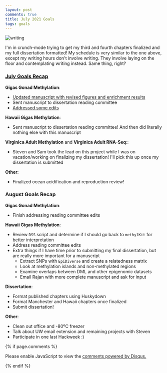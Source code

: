```yaml
---
layout: post
comments: true
title: July 2021 Goals
tags: goals
---
```


![writing](https://user-images.githubusercontent.com/22335838/128931892-b87f7392-0712-4723-ba9c-be51d802c9ec.jpg)

I'm in crunch-mode trying to get my third and fourth chapters finalized and my full dissertation formatted! My schedule is very similar to the one above, except my writing hours don't involve writing. They involve laying on the floor and contemplating writing instead. Same thing, right?

### [July Goals Recap](https://yaaminiv.github.io/July-2021-Goals/)

**Gigas Gonad Methylation**:

- [Updated manuscript with revised figures and enrichment results](https://yaaminiv.github.io/WGBS-Analysis-Part32/)
- Sent manuscript to dissertation reading committee
- [Addressed some edits](https://yaaminiv.github.io/WGBS-Analysis-Part33/)

**Hawaii Gigas Methylation**:

- Sent manuscript to dissertation reading committee! And then did literally nothing else with this manuscript

**Virginica Adult Methylation** and **Virginica Adult RNA-Seq**::

- Steven and Sam took the lead on this project while I was on vacation/working on finalizing my dissertation! I'll pick this up once my dissertation is submitted

**Other**:

- Finalized ocean acidification and reproduction review!

### August Goals Recap

**Gigas Gonad Methylation**:

- Finish addressing reading committee edits

**Hawaii Gigas Methylation**:

- Review `DSS` script and determine if I should go back to `methylKit` for better interpretation
- Address reading committee edits
- Extra things if I have time prior to submitting my final dissertation, but are really more important for a manuscript
  - Extract SNPs with `EpiDiverse` and create a relatedness matrix
  - Look at methylation islands and non-methylated regions
  - Examine overlaps between DML and other epigenomic datasets
  - Email Rajan with more complete manuscript and ask for input

**Dissertation**:

- Format published chapters using Huskydown
- Format Manchester and Hawaii chapters once finalized
- Submit dissertation!

**Other**:

- Clean out office and -80ºC freezer
- Talk about UW email extension and remaining projects with Steven
- Participate in one last Hackweek :)

{% if page.comments %}

<div id="disqus_thread"></div>
<script>

/**
*  RECOMMENDED CONFIGURATION VARIABLES: EDIT AND UNCOMMENT THE SECTION BELOW TO INSERT DYNAMIC VALUES FROM YOUR PLATFORM OR CMS.
*  LEARN WHY DEFINING THESE VARIABLES IS IMPORTANT: https://disqus.com/admin/universalcode/#configuration-variables*/
/*
var disqus_config = function () {
this.page.url = PAGE_URL;  // Replace PAGE_URL with your page's canonical URL variable
this.page.identifier = PAGE_IDENTIFIER; // Replace PAGE_IDENTIFIER with your page's unique identifier variable
};
*/
(function() { // DON'T EDIT BELOW THIS LINE
var d = document, s = d.createElement('script');
s.src = 'https://the-responsible-grad-student.disqus.com/embed.js';
s.setAttribute('data-timestamp', +new Date());
(d.head || d.body).appendChild(s);
})();
</script>
<noscript>Please enable JavaScript to view the <a href="https://disqus.com/?ref_noscript">comments powered by Disqus.</a></noscript>

{% endif %}

<script id="dsq-count-scr" src="//the-responsible-grad-student.disqus.com/count.js" async></script>

